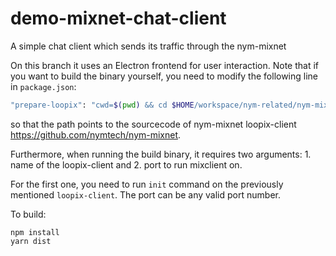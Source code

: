 # demo-mixnet-chat-client

A simple chat client which sends its traffic through the nym-mixnet

On this branch it uses an Electron frontend for user interaction. Note that if you want to build the binary yourself, you need to modify the following line in `package.json`:

```bash
"prepare-loopix": "cwd=$(pwd) && cd $HOME/workspace/nym-related/nym-mixnet/cmd/loopix-client && go build -o $cwd/dist/loopix-client"
```

so that the path points to the sourcecode of nym-mixnet loopix-client <https://github.com/nymtech/nym-mixnet>.

Furthermore, when running the build binary, it requires two arguments: 1. name of the loopix-client and 2. port to run mixclient on.

For the first one, you need to run `init` command on the previously mentioned `loopix-client`. The port can be any valid port number.

To build:

```
npm install
yarn dist
```